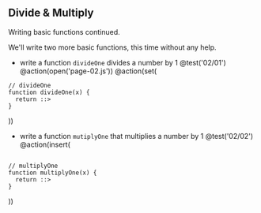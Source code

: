 ## Divide & Multiply
Writing basic functions continued.

We'll write two more basic functions, this time without any help.

+ write a function `divideOne` divides a number by 1
@test('02/01')
@action(open('page-02.js'))
@action(set(
```
// divideOne
function divideOne(x) {
  return ::>
}
```
))

+ write a function `mutiplyOne` that multiplies a number by 1
@test('02/02')
@action(insert(
```

// multiplyOne
function multiplyOne(x) {
  return ::>
}
```  
))

